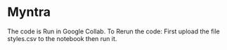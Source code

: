 # Myntra

The code is Run in Google Collab.
To Rerun the code:
First upload the file styles.csv to the notebook then run it.
